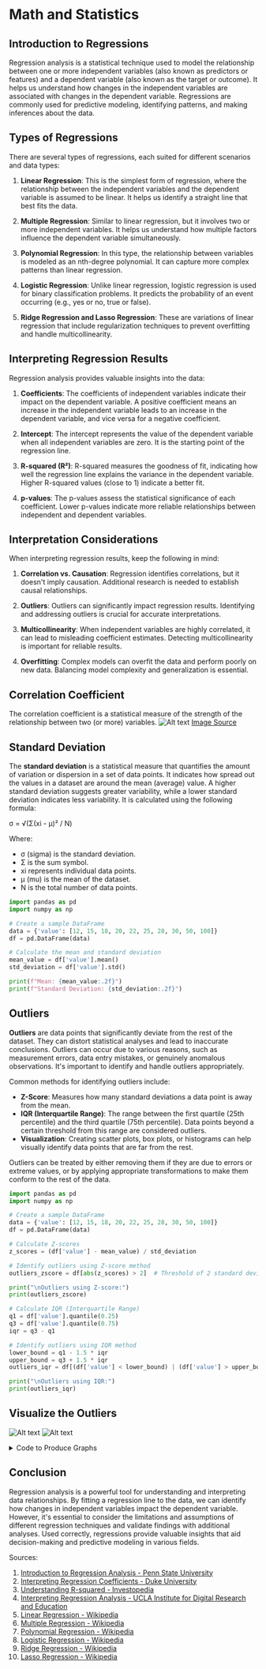# Math and Statistics

## Introduction to Regressions

Regression analysis is a statistical technique used to model the relationship between one or more independent variables (also known as predictors or features) and a dependent variable (also known as the target or outcome). It helps us understand how changes in the independent variables are associated with changes in the dependent variable. Regressions are commonly used for predictive modeling, identifying patterns, and making inferences about the data.

## Types of Regressions

There are several types of regressions, each suited for different scenarios and data types:

1. **Linear Regression**: This is the simplest form of regression, where the relationship between the independent variables and the dependent variable is assumed to be linear. It helps us identify a straight line that best fits the data.

2. **Multiple Regression**: Similar to linear regression, but it involves two or more independent variables. It helps us understand how multiple factors influence the dependent variable simultaneously.

3. **Polynomial Regression**: In this type, the relationship between variables is modeled as an nth-degree polynomial. It can capture more complex patterns than linear regression.

4. **Logistic Regression**: Unlike linear regression, logistic regression is used for binary classification problems. It predicts the probability of an event occurring (e.g., yes or no, true or false).

5. **Ridge Regression and Lasso Regression**: These are variations of linear regression that include regularization techniques to prevent overfitting and handle multicollinearity.

## Interpreting Regression Results

Regression analysis provides valuable insights into the data:

1. **Coefficients**: The coefficients of independent variables indicate their impact on the dependent variable. A positive coefficient means an increase in the independent variable leads to an increase in the dependent variable, and vice versa for a negative coefficient.

2. **Intercept**: The intercept represents the value of the dependent variable when all independent variables are zero. It is the starting point of the regression line.

3. **R-squared (R²)**: R-squared measures the goodness of fit, indicating how well the regression line explains the variance in the dependent variable. Higher R-squared values (close to 1) indicate a better fit.

4. **p-values**: The p-values assess the statistical significance of each coefficient. Lower p-values indicate more reliable relationships between independent and dependent variables.

## Interpretation Considerations

When interpreting regression results, keep the following in mind:

1. **Correlation vs. Causation**: Regression identifies correlations, but it doesn't imply causation. Additional research is needed to establish causal relationships.

2. **Outliers**: Outliers can significantly impact regression results. Identifying and addressing outliers is crucial for accurate interpretations.

3. **Multicollinearity**: When independent variables are highly correlated, it can lead to misleading coefficient estimates. Detecting multicollinearity is important for reliable results.

4. **Overfitting**: Complex models can overfit the data and perform poorly on new data. Balancing model complexity and generalization is essential.

## Correlation Coefficient
The correlation coefficient is a statistical measure of the strength of the relationship between two (or more) variables.
![Alt text](images/r-values.png)
[Image Source](https://www.cuemath.com/data/how-to-calculate-correlation-coefficient/)


## Standard Deviation

The **standard deviation** is a statistical measure that quantifies the amount of variation or dispersion in a set of data points. It indicates how spread out the values in a dataset are around the mean (average) value. A higher standard deviation suggests greater variability, while a lower standard deviation indicates less variability. It is calculated using the following formula:

σ = √(Σ(xi - μ)² / N)

Where:
- σ (sigma) is the standard deviation.
- Σ is the sum symbol.
- xi represents individual data points.
- μ (mu) is the mean of the dataset.
- N is the total number of data points.

```python
import pandas as pd
import numpy as np

# Create a sample DataFrame
data = {'value': [12, 15, 18, 20, 22, 25, 28, 30, 50, 100]}
df = pd.DataFrame(data)

# Calculate the mean and standard deviation
mean_value = df['value'].mean()
std_deviation = df['value'].std()

print(f"Mean: {mean_value:.2f}")
print(f"Standard Deviation: {std_deviation:.2f}")
```

## Outliers

**Outliers** are data points that significantly deviate from the rest of the dataset. They can distort statistical analyses and lead to inaccurate conclusions. Outliers can occur due to various reasons, such as measurement errors, data entry mistakes, or genuinely anomalous observations. It's important to identify and handle outliers appropriately.

Common methods for identifying outliers include:
- **Z-Score**: Measures how many standard deviations a data point is away from the mean.
- **IQR (Interquartile Range)**: The range between the first quartile (25th percentile) and the third quartile (75th percentile). Data points beyond a certain threshold from this range are considered outliers.
- **Visualization**: Creating scatter plots, box plots, or histograms can help visually identify data points that are far from the rest.

Outliers can be treated by either removing them if they are due to errors or extreme values, or by applying appropriate transformations to make them conform to the rest of the data.

```python
import pandas as pd
import numpy as np

# Create a sample DataFrame
data = {'value': [12, 15, 18, 20, 22, 25, 28, 30, 50, 100]}
df = pd.DataFrame(data)

# Calculate Z-scores
z_scores = (df['value'] - mean_value) / std_deviation

# Identify outliers using Z-score method
outliers_zscore = df[abs(z_scores) > 2]  # Threshold of 2 standard deviations

print("\nOutliers using Z-score:")
print(outliers_zscore)

# Calculate IQR (Interquartile Range)
q1 = df['value'].quantile(0.25)
q3 = df['value'].quantile(0.75)
iqr = q3 - q1

# Identify outliers using IQR method
lower_bound = q1 - 1.5 * iqr
upper_bound = q3 + 1.5 * iqr
outliers_iqr = df[(df['value'] < lower_bound) | (df['value'] > upper_bound)]

print("\nOutliers using IQR:")
print(outliers_iqr)

```
## Visualize the Outliers
![Alt text](images/Outlier_Zscore.png)
![Alt text](images/OutlierIQR.png)
<Details>

<Summary>Code to Produce Graphs</Summary>

```python
import pandas as pd
import numpy as np
import plotly.express as px

# Create a sample DataFrame
data = {'value': [12, 15, 18, 20, 22, 25, 28, 30, 50, 100]}
df = pd.DataFrame(data)

# Calculate the mean and standard deviation
mean_value = df['value'].mean()
std_deviation = df['value'].std()

# Calculate Z-scores
z_scores = (df['value'] - mean_value) / std_deviation

# Identify outliers using Z-score method
df['is_outlier_zscore'] = abs(z_scores) > 2  # Threshold of 2 standard deviations

# Create a scatter plot to visualize the outliers
fig = px.scatter(df, x='value', title='Outliers Visualization', color='is_outlier_zscore')

# Show the plot
fig.show()

# Calculate IQR (Interquartile Range)
q1 = df['value'].quantile(0.25)
q3 = df['value'].quantile(0.75)
iqr = q3 - q1

# Identify outliers using IQR method
lower_bound = q1 - 1.5 * iqr
upper_bound = q3 + 1.5 * iqr
df['is_outlier_iqr'] = (df['value'] < lower_bound) | (df['value'] > upper_bound)


# Create a scatter plot to visualize the outliers
fig = px.scatter(df, x='value', title='Outliers Visualization', color="is_outlier_iqr")


# Show the plot
fig.show()
```

</Details>

## Conclusion

Regression analysis is a powerful tool for understanding and interpreting data relationships. By fitting a regression line to the data, we can identify how changes in independent variables impact the dependent variable. However, it's essential to consider the limitations and assumptions of different regression techniques and validate findings with additional analyses. Used correctly, regressions provide valuable insights that aid decision-making and predictive modeling in various fields.

Sources:

1. [Introduction to Regression Analysis - Penn State University](https://online.stat.psu.edu/stat501/lesson/2)
2. [Interpreting Regression Coefficients - Duke University](https://stat.duke.edu/~mc301/notes/regression.pdf)
3. [Understanding R-squared - Investopedia](https://www.investopedia.com/terms/r/r-squared.asp)
4. [Interpreting Regression Analysis - UCLA Institute for Digital Research and Education](https://stats.idre.ucla.edu/stata/output/regression-analysis/)
5. [Linear Regression - Wikipedia](https://en.wikipedia.org/wiki/Linear_regression)
6. [Multiple Regression - Wikipedia](https://en.wikipedia.org/wiki/Multiple_regression)
7. [Polynomial Regression - Wikipedia](https://en.wikipedia.org/wiki/Polynomial_regression)
8. [Logistic Regression - Wikipedia](https://en.wikipedia.org/wiki/Logistic_regression)
9. [Ridge Regression - Wikipedia](https://en.wikipedia.org/wiki/Ridge_regression)
10. [Lasso Regression - Wikipedia](https://en.wikipedia.org/wiki/Lasso_(statistics))

